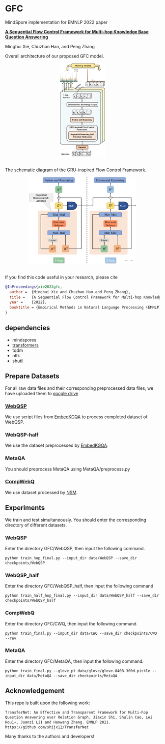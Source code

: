 # GFC
MindSpore implementation for EMNLP 2022 paper

**[A Sequential Flow Control Framework for Multi-hop Knowledge Base Question Answering](https://preview.aclanthology.org/emnlp-22-ingestion/2022.emnlp-main.578.pdf)**

Minghui Xie, Chuzhan Hao, and Peng Zhang

Overall architecture of our proposed GFC
model.
<div align="center">
    <img src="/pics/framework.png" width="30%">
</div><br/>

The schematic diagram of the GRU-inspired
Flow Control Framework.

<div align="center">
    <img src="/pics/model.png" width="70%">
</div><br/>

If you find this code useful in your research, please cite
```bib
@InProceedings{xie2022gfc,
  author =  {Minghui Xie and Chuzhan Hao and Peng Zhang},
  title =   {A Sequential Flow Control Framework for Multi-hop Knowledge Base Question Answering},
  year =    {2022},  
  booktitle = {Empirical Methods in Natural Language Processing (EMNLP)},  
} 
```

## dependencies
- mindspores
- [transformers](https://github.com/huggingface/transformers)
- tqdm
- nltk
- shutil

## Prepare Datasets
For all raw data files and their corresponding preprocessed data files,
we have uploaded them to [google drive](https://drive.google.com/drive/folders/1ur-tSF_A1AkQWLkARDSMMQYBGODjKzwY?usp=sharing)

### [WebQSP](https://drive.google.com/drive/folders/1RlqGBMo45lTmWz9MUPTq-0KcjSd3ujxc?usp=sharing)
We use script files from [EmbedKGQA](https://github.com/malllabiisc/EmbedKGQA)
to process completed dataset of WebQSP.

### WebQSP-half
We use the dataset preprocessed by [EmbedKGQA](https://github.com/malllabiisc/EmbedKGQA).

### MetaQA
You should preprocess MetaQA using MetaQA/preprocess.py


### [CompWebQ](https://drive.google.com/file/d/1ua7h88kJ6dECih6uumLeOIV9a3QNdP-g/view?usp=sharing)
We use dataset processed by [NSM](https://github.com/RichardHGL/WSDM2021_NSM).


## Experiments
We train and test simultaneously.
You should enter the corresponding directory of different datasets.
### WebQSP
Enter the directory GFC/WebQSP, then input the following command.
```shell
python train_hop_final.py --input_dir data/WebQSP --save_dir checkpoints/WebQSP
```

### WebQSP_half
Enter the directory GFC/WebQSP_half, then input the following command
```shell
python train_half_hop_final.py --input_dir data/WebQSP_half --save_dir checkpoints/WebQSP_half
```

### CompWebQ
Enter the directory GFC/CWQ, then input the following command.
```shell
python train_final.py --input_dir data/CWQ --save_dir checkpoints/CWQ --rev
```

### MetaQA
Enter the directory GFC/MetaQA, then input the following command.
```shell
python train_final.py --glove_pt data/glove/glove.840B.300d.pickle --input_dir data/MetaQA --save_dir checkpoints/MetaQA
```
## Acknowledgement
This repo is built upon the following work:
```
TransferNet: An Effective and Transparent Framework for Multi-hop Question Answering over Relation Graph. Jiaxin Shi, Shulin Cao, Lei Hou1∗, Juanzi Li1 and Hanwang Zhang. EMNLP 2021.
https://github.com/shijx12/TransferNet
```
Many thanks to the authors and developers!
